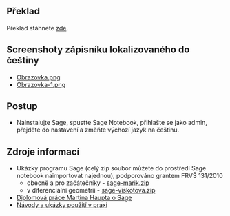 

## Překlad

Překlad stáhnete <a class="http" href="http://user.mendelu.cz/marik/sage/sagenb.po">zde</a>.  


## Screenshoty zápisníku lokalizovaného do češtiny

* <a href="i18n/Czech/Obrazovka.png">Obrazovka.png</a> 
* <a href="i18n/Czech/Obrazovka-1.png">Obrazovka-1.png</a> 

## Postup

* Nainstalujte Sage, spusťte Sage Notebook, přihlašte se jako admin, přejděte do nastavení a změňte výchozí jazyk na češtinu. 

## Zdroje informací

* Ukázky programu Sage (celý zip soubor můžete do prostředí Sage notebook naimportovat najednou), podporováno grantem FRVŠ 131/2010 
   * obecně a pro začátečníky - <a href="i18n/Czech/sage-marik.zip">sage-marik.zip</a> 
   * v diferenciální geometrii - <a href="i18n/Czech/sage-viskotova.zip">sage-viskotova.zip</a>  
* <a class="http" href="http://www.math.muni.cz/~plch/diplomky/Sage.pdf">Diplomová práce Martina Haupta o  Sage</a> 
* <a class="http" href="http://user.mendelu.cz/marik/sage/">Návody a ukázky použití v praxi</a> 